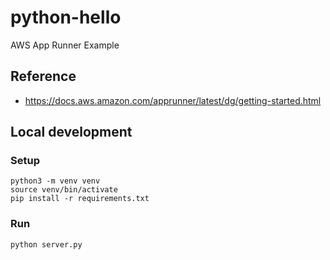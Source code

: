 # python-hello

AWS App Runner Example

## Reference

- https://docs.aws.amazon.com/apprunner/latest/dg/getting-started.html

## Local development

### Setup

```
python3 -m venv venv
source venv/bin/activate
pip install -r requirements.txt
```

### Run

```
python server.py
```
